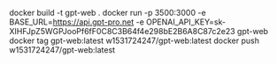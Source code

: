 docker build -t gpt-web .
docker run -p 3500:3000 -e BASE_URL=https://api.gpt-pro.net -e OPENAI_API_KEY=sk-XIHFJpZ5WGPJooPf6fF0C8C3B64f4e298bE2B6A8C87c2e23 gpt-web
docker tag gpt-web:latest w1531724247/gpt-web:latest
docker push w1531724247/gpt-web:latest
